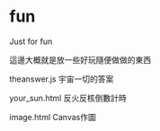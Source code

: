 # fun
Just for fun

這邊大概就是放一些好玩隨便做做的東西

theanswer.js    宇宙一切的答案

your_sun.html   反火反核倒數計時

image.html      Canvas作圖

